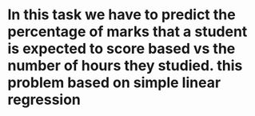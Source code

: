 # In this task we have to predict the percentage of marks that a student is expected to score based vs the number of hours they studied. this problem based on simple linear regression
